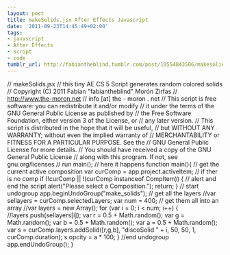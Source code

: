 ```yaml
---
layout: post
title: makeSolids.jsx After Effects Javascript
date: '2011-09-23T14:45:49+02:00'
tags:
- javascript
- After Effects
- script
- code
tumblr_url: http://fabiantheblind.tumblr.com/post/10554843506/makesolids-jsx-after-effects-javascript
---
```


// makeSolids.jsx
// this tiny AE CS 5 Script generates random colored solids
// Copyright (C) 2011 Fabian "fabiantheblind" Morón Zirfas
// http://www.the-moron.net
// info [at] the - moron . net
// This script is free software: you can redistribute it and/or modify
// it under the terms of the GNU General Public License as published by
// the Free Software Foundation, either version 3 of the License, or
// any later version.
// This script is distributed in the hope that it will be useful,
// but WITHOUT ANY WARRANTY; without even the implied warranty of
// MERCHANTABILITY or FITNESS FOR A PARTICULAR PURPOSE.  See the
// GNU General Public License for more details.
// You should have received a copy of the GNU General Public License
// along with this program.  If not, see gnu.org/licenses
// run
main();
// here it happens
function main(){
// get the current active composition
var curComp = app.project.activeItem;
// if ther is no comp
    if (!curComp || !(curComp instanceof CompItem))
    {
        // alert and end the script
        alert("Please select a Composition.");
        return;
}
// start undogroup
app.beginUndoGroup("make_solids");
// get all the layers
//var sellayers = curComp.selectedLayers;
var num = 400;
// get them all into an array
//var layers = new Array();
    for (var i = 0; i < num; i++) 
    {
        //layers.push(sellayers[i]);
        var r = 0.5 + Math.random();
        var g =  Math.random();
        var b = 0.5 + Math.random();
        var a = 0.5 + Math.random();
        var s = curComp.layers.addSolid([r,g,b], "discoSolid " + i, 50, 50, 1, curComp.duration);
        s.opcity = a * 100;
        }
    //end undogroup
app.endUndoGroup();
}

